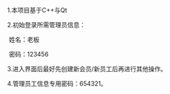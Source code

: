 1.本项目基于C++与Qt

2.初始登录所需管理员信息：

​      姓名：老板

​      密码：123456

3.进入界面后最好先创建新会员/新员工后再进行其他操作。

4.管理员工信息专用密码：654321。
